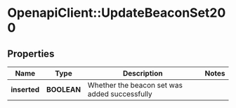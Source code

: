 # OpenapiClient::UpdateBeaconSet200

## Properties
Name | Type | Description | Notes
------------ | ------------- | ------------- | -------------
**inserted** | **BOOLEAN** | Whether the beacon set was added successfully | 


